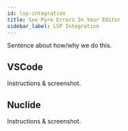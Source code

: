 ```yaml
---
id: lsp-integration
title: See Pyre Errors In Your Editor
sidebar_label: LSP Integration
---
```


Sentence about how/why we do this.

## VSCode

Instructions & screenshot.

## Nuclide

Instructions & screenshot.
